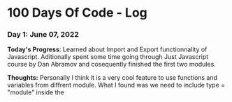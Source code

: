 <!-- Template
### Day 0: February 30, 2016 (Example 1)
##### (delete me or comment me out)

**Today's Progress**: Fixed CSS, worked on canvas functionality for the app.

**Thoughts:** I really struggled with CSS, but, overall, I feel like I am slowly getting better at it. Canvas is still new for me, but I managed to figure out some basic functionality.

**Link to work:** [Calculator App](http://www.example.com)

### Day 0: February 30, 2016 (Example 2)
##### (delete me or comment me out)

**Today's Progress**: Fixed CSS, worked on canvas functionality for the app.

**Thoughts**: I really struggled with CSS, but, overall, I feel like I am slowly getting better at it. Canvas is still new for me, but I managed to figure out some basic functionality.

**Link(s) to work**: [Calculator App](http://www.example.com)


### Day 1: June 27, Monday

**Today's Progress**: I've gone through many exercises on FreeCodeCamp.

**Thoughts** I've recently started coding, and it's a great feeling when I finally solve an algorithm challenge after a lot of attempts and hours spent.

**Link(s) to work**
1. [Find the Longest Word in a String](https://www.freecodecamp.com/challenges/find-the-longest-word-in-a-string)
2. [Title Case a Sentence](https://www.freecodecamp.com/challenges/title-case-a-sentence) -->

# 100 Days Of Code - Log

### Day 1: June 07, 2022

**Today's Progress**: Learned about Import and Export functionnality of Javascript. Aditionally spent some time going through Just Javascript course by Dan Abramov and cosequently finished the first two modules.

**Thoughts:** Personally I think it is a very cool feature to use functions and variables from diffrent module. What I found was we need to include type = "module" inside the <script> tag to make this work. 
  Just Javascript just changed the way how I looked into variables and values. Stuffs started making sense. I am really glad I came across this course.

  
 ### Day 2: June 08, 2022

**Today's Progress**: Studies some concept of async Javascript and went through some Just Javascript course



**Thoughts** Studies concept related to callback functions in JS and wrote a small implementation of it. Came across Callback hell. As usual spent some time on Just Javascript course and finished the 'Values and Variables' module today. Really happy that I purchased this course. 
  'Variables points to values' -- Sun Tsu
